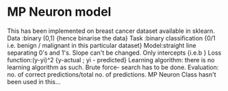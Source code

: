 # MP Neuron model
This has been implemented on breast cancer dataset available in sklearn.
Data :binary (0,1) {hence binarise the data}
Task :binary classification {0/1 i.e. benign / malignant in this particular dataset}
Model:straight line separating 0's and 1's. Slope can't be changed. Only intercepts {i.e.b }
Loss function:(y-yi)^2 {y-actual ; yi - predicted}
Learning algorithm: there is no learning algorithm as such. Brute force- search has to be done.
Evaluation: no. of correct predictions/total no. of predictions.
MP Neuron Class hasn't been used in this...


